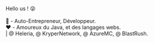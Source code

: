 Hello us ! 😝
<br>
<br>
👀 - Auto-Entrepreneur, Développeur. <br>
❤️ - Amoureux du Java, et des langages webs.
<br>
| @ Heleria, @ KryperNetwork, @ AzureMC, @ BlastRush.<br>
<br><br>
